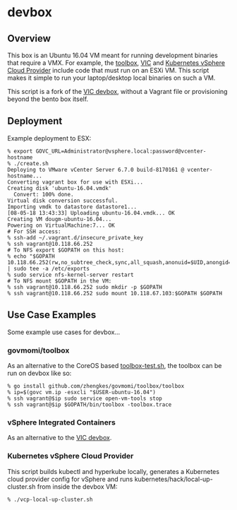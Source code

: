 # devbox

## Overview

This box is an Ubuntu 16.04 VM meant for running development binaries that require a VMX.
For example, the [toolbox][toolbox], [VIC][vic] and [Kubernetes vSphere Cloud Provider][vcp] include code that must run on an ESXi VM.
This script makes it simple to run your laptop/desktop local binaries on such a VM.

This script is a fork of the [VIC devbox](https://github.com/vmware/vic/tree/master/infra/machines/devbox),
without a Vagrant file or provisioning beyond the bento box itself.

[toolbox]:https://github.com/zhengkes/govmomi/blob/main/toolbox/README.md
[vic]:https://github.com/vmware/vic
[vcp]:https://github.com/kubernetes/kubernetes/tree/master/pkg/cloudprovider/providers/vsphere

## Deployment

Example deployment to ESX:

``` console
% export GOVC_URL=Administrator@vsphere.local:password@vcenter-hostname
% ./create.sh
Deploying to VMware vCenter Server 6.7.0 build-8170161 @ vcenter-hostname...
Converting vagrant box for use with ESXi...
Creating disk 'ubuntu-16.04.vmdk'
  Convert: 100% done.
Virtual disk conversion successful.
Importing vmdk to datastore datastore1...
[08-05-18 13:43:33] Uploading ubuntu-16.04.vmdk... OK
Creating VM dougm-ubuntu-16.04...
Powering on VirtualMachine:7... OK
# For SSH access:
% ssh-add ~/.vagrant.d/insecure_private_key
% ssh vagrant@10.118.66.252
# To NFS export $GOPATH on this host:
% echo "$GOPATH 10.118.66.252(rw,no_subtree_check,sync,all_squash,anonuid=$UID,anongid=$UID)" | sudo tee -a /etc/exports
% sudo service nfs-kernel-server restart
# To NFS mount $GOPATH in the VM:
% ssh vagrant@10.118.66.252 sudo mkdir -p $GOPATH
% ssh vagrant@10.118.66.252 sudo mount 10.118.67.103:$GOPATH $GOPATH
```

## Use Case Examples

Some example use cases for devbox...

### govmomi/toolbox

As an alternative to the CoreOS based [toolbox-test.sh](../../toolbox/toolbox-test.sh), the toolbox can be run on devbox like so:

``` console
% go install github.com/zhengkes/govmomi/toolbox/toolbox
% ip=$(govc vm.ip -esxcli "$USER-ubuntu-16.04")
% ssh vagrant@$ip sudo service open-vm-tools stop
% ssh vagrant@$ip $GOPATH/bin/toolbox -toolbox.trace
```

### vSphere Integrated Containers

As an alternative to the [VIC devbox](https://github.com/vmware/vic/tree/master/infra/machines/devbox).

### Kubernetes vSphere Cloud Provider

This script builds kubectl and hyperkube locally, generates a Kubernetes cloud provider config for vSphere and runs kubernetes/hack/local-up-cluster.sh from
inside the devbox VM:

``` console
% ./vcp-local-up-cluster.sh
```
